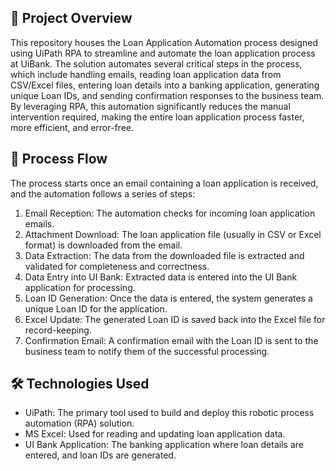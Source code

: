 ## 📖 Project Overview
This repository houses the Loan Application Automation process designed using UiPath RPA to streamline and automate the loan application process at UiBank. The solution automates several critical steps in the process, which include handling emails, reading loan application data from CSV/Excel files, entering loan details into a banking application, generating unique Loan IDs, and sending confirmation responses to the business team. By leveraging RPA, this automation significantly reduces the manual intervention required, making the entire loan application process faster, more efficient, and error-free.

## 🔄 Process Flow 
The process starts once an email containing a loan application is received, and the automation follows a series of steps:
1. Email Reception: The automation checks for incoming loan application emails.
2. Attachment Download: The loan application file (usually in CSV or Excel format) is downloaded from the email.
3. Data Extraction: The data from the downloaded file is extracted and validated for completeness and correctness.
4. Data Entry into UI Bank: Extracted data is entered into the UI Bank application for processing.
5. Loan ID Generation: Once the data is entered, the system generates a unique Loan ID for the application.
6. Excel Update: The generated Loan ID is saved back into the Excel file for record-keeping.
7. Confirmation Email: A confirmation email with the Loan ID is sent to the business team to notify them of the successful processing.

## 🛠️ Technologies Used 
- UiPath: The primary tool used to build and deploy this robotic process automation (RPA) solution.
- MS Excel: Used for reading and updating loan application data.
- UI Bank Application: The banking application where loan details are entered, and loan IDs are generated.
